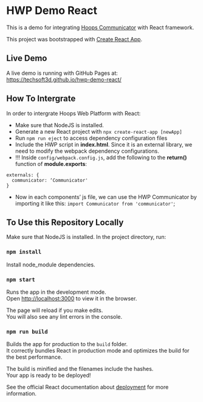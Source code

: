 # HWP Demo React

This is a demo for integrating [Hoops Communicator](https://www.techsoft3d.com/products/hoops/communicator/) with React framework.

This project was bootstrapped with [Create React App](https://github.com/facebook/create-react-app).

## Live Demo

A live demo is running with GitHub Pages at:
https://techsoft3d.github.io/hwp-demo-react/

## How To Intergrate
In order to intergrate Hoops Web Platform with React:
- Make sure that NodeJS is installed.
- Generate a new React project with `npx create-react-app [newApp]`
- Run `npm run eject` to access dependency configuration files
- Include the HWP script in **index.html**. Since it is an external library, we need to modify the webpack dependency configurations.
- !!! Inside `config/webpack.config.js`, add the following to the **return()** function of **module.exports**:
```
externals: {
  communicator: ‘Communicator'
}
```
- Now in each components’ js file, we can use the HWP Communicator by importing it like this: `import Communicator from 'communicator'`;

## To Use this Repository Locally

Make sure that NodeJS is installed. In the project directory, run:

### `npm install`

Install node_module dependencies.

### `npm start`

Runs the app in the development mode.\
Open [http://localhost:3000](http://localhost:3000) to view it in the browser.

The page will reload if you make edits.\
You will also see any lint errors in the console.

### `npm run build`

Builds the app for production to the `build` folder.\
It correctly bundles React in production mode and optimizes the build for the best performance.

The build is minified and the filenames include the hashes.\
Your app is ready to be deployed!

See the official React documentation about [deployment](https://facebook.github.io/create-react-app/docs/deployment) for more information.